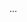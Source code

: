 <html>
<head>
    <meta charset="utf-8"/>
    <title>Meu Redirect</title>
    <meta http-equiv="refresh" content="5; URL='https://www.google.com.br/'"/>

</head>
<body>
...
</body>
</html>